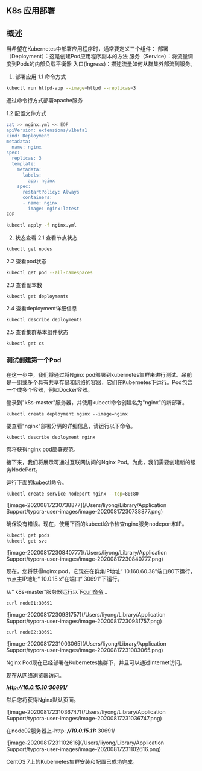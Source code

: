K8s 应用部署
---
## 概述
当希望在Kubernetes中部署应用程序时，通常要定义三个组件：
部署（Deployment）：这是创建Pod应用程序副本的方法
服务（Service）：将流量调度到Pods的内部负载平衡器
入口(Ingress)：描述流量如何从群集外部流到服务。

1. 部署应用
1.1 命令方式
```bash
kubectl run httpd-app --image=httpd --replicas=3
```
通过命令行方式部署apache服务

1.2 配置文件方式

```sh
cat >> nginx.yml << EOF
apiVersion: extensions/v1beta1
kind: Deployment
metadata:
  name: nginx
spec:
  replicas: 3
  template:
    metadata:
      labels:
        app: nginx
    spec:
      restartPolicy: Always
      containers:
      - name: nginx
        image: nginx:latest
EOF
```
```bash
kubectl apply -f nginx.yml
```
2. 状态查看
2.1 查看节点状态
```sh
kubectl get nodes
```
2.2 查看pod状态
```sh
kubectl get pod --all-namespaces
```
2.3 查看副本数
```sh
kubectl get deployments
```
2.4 查看deployment详细信息
```sh
kubectl describe deployments
```
2.5 查看集群基本组件状态
```sh
kubectl get cs
```

### 测试创建第一个Pod

在这一步中，我们将通过将Nginx pod部署到kubernetes集群来进行测试。吊舱是一组或多个具有共享存储和网络的容器，它们在Kubernetes下运行。Pod包含一个或多个容器，例如Docker容器。

登录到"k8s-master"服务器，并使用kubectl命令创建名为"nginx"的新部署。

```
kubectl create deployment nginx --image=nginx
```

要查看"nginx"部署分隔的详细信息，请运行以下命令。

```
kubectl describe deployment nginx
```

您将获得nginx pod部署规范。

接下来，我们将展示可通过互联网访问的Nginx Pod。为此，我们需要创建新的服务NodePort。

运行下面的kubectl命令。

```sh
kubectl create service nodeport nginx --tcp=80:80
```

![image-20200817230738877](/Users/liyong/Library/Application Support/typora-user-images/image-20200817230738877.png)

确保没有错误。现在，使用下面的kubectl命令检查nginx服务nodeport和IP。

```sh
kubectl get pods
kubectl get svc
```

![image-20200817230840777](/Users/liyong/Library/Application Support/typora-user-images/image-20200817230840777.png)

现在，您将获得nginx pod，它现在在群集IP地址“ 10.160.60.38”端口80下运行，节点主IP地址“ 10.0.15.x”在端口“ 30691”下运行。

从“ k8s-master”服务器运行以下[curl命令](https://www.howtoforge.com/community/threads/how-to-install-curl.20374/) 。

```sh
curl node01:30691
```

![image-20200817230931757](/Users/liyong/Library/Application Support/typora-user-images/image-20200817230931757.png)

```sh
curl node02:30691
```

![image-20200817231003065](/Users/liyong/Library/Application Support/typora-user-images/image-20200817231003065.png)

Nginx Pod现在已经部署在Kubernetes集群下，并且可以通过Internet访问。

现在从网络浏览器访问。

***http://10.0.15.10:30691/***

然后您将获得Nginx默认页面。

![image-20200817231036747](/Users/liyong/Library/Application Support/typora-user-images/image-20200817231036747.png)

在node02服务器上-http: ***//10.0.15.11:*** 30691/

![image-20200817231102616](/Users/liyong/Library/Application Support/typora-user-images/image-20200817231102616.png)

CentOS 7上的Kubernetes集群安装和配置已成功完成。